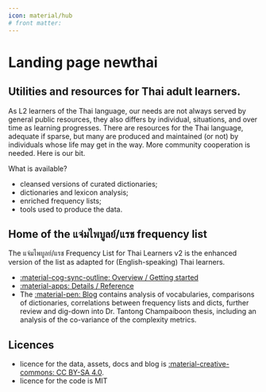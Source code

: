 ```yaml
---
icon: material/hub
# front matter:
---
```


# Landing page newthai

## Utilities and resources for Thai adult learners.

As L2 learners of the Thai language, our needs are not always served by general public resources, they also differs by individual, situations, and over time as learning progresses. There are resources for the Thai language, adequate if sparse, but many are produced and maintained (or not) by individuals whose life may get in the way. More community cooperation is needed. Here is our bit.

What is available?

- cleansed versions of curated dictionaries;
- dictionaries and lexicon analysis;
- enriched frequency lists;
- tools used to produce the data.

## Home of the แจ่มไพบูลย์/แรช frequency list
The แจ่มไพบูลย์/แรช Frequency List for Thai Learners v2 is the enhanced version of the list as adapted for (English-speaking) Thai learners.

- [:material-cog-sync-outline: Overview / Getting started](usage.md)
- [:material-apps: Details / Reference](reference.md)
- The [:material-pen: Blog](blog/) contains analysis of vocabularies, comparisons of dictionaries, correlations between frequency lists and dicts, further review and dig-down into Dr. Tantong Champaiboon thesis, including an analysis of the co-variance of the complexity metrics.

## Licences
- licence for the data, assets, docs and blog is [:material-creative-commons: CC BY-SA 4.0](https://creativecommons.org/licenses/by-sa/4.0/deed.en).
- licence for the code is MIT
